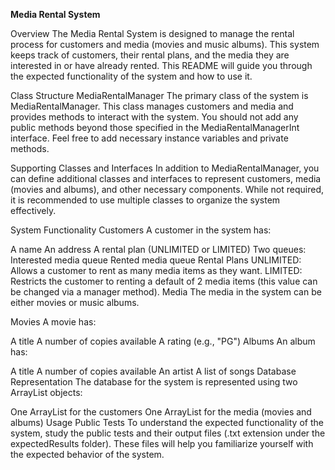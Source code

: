 **Media Rental System**

Overview
The Media Rental System is designed to manage the rental process for customers and media (movies and music albums). This system keeps track of customers, their rental plans, and the media they are interested in or have already rented. This README will guide you through the expected functionality of the system and how to use it.

Class Structure
MediaRentalManager
The primary class of the system is MediaRentalManager. This class manages customers and media and provides methods to interact with the system. You should not add any public methods beyond those specified in the MediaRentalManagerInt interface. Feel free to add necessary instance variables and private methods.

Supporting Classes and Interfaces
In addition to MediaRentalManager, you can define additional classes and interfaces to represent customers, media (movies and albums), and other necessary components. While not required, it is recommended to use multiple classes to organize the system effectively.

System Functionality
Customers
A customer in the system has:

A name
An address
A rental plan (UNLIMITED or LIMITED)
Two queues:
Interested media queue
Rented media queue
Rental Plans
UNLIMITED: Allows a customer to rent as many media items as they want.
LIMITED: Restricts the customer to renting a default of 2 media items (this value can be changed via a manager method).
Media
The media in the system can be either movies or music albums.

Movies
A movie has:

A title
A number of copies available
A rating (e.g., "PG")
Albums
An album has:

A title
A number of copies available
An artist
A list of songs
Database Representation
The database for the system is represented using two ArrayList objects:

One ArrayList for the customers
One ArrayList for the media (movies and albums)
Usage
Public Tests
To understand the expected functionality of the system, study the public tests and their output files (.txt extension under the expectedResults folder). These files will help you familiarize yourself with the expected behavior of the system.
